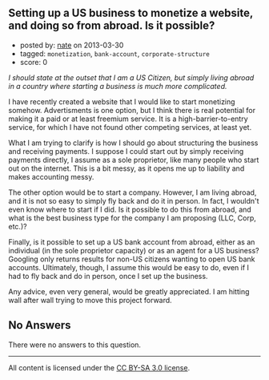 ## Setting up a US business to monetize a website, and doing so from abroad. Is it possible?

- posted by: [nate](https://stackexchange.com/users/-1/17284-nate) on 2013-03-30
- tagged: `monetization`, `bank-account`, `corporate-structure`
- score: 0

*I should state at the outset that I am a US Citizen, but simply living abroad in a country where starting a business is much more complicated.* 

I have recently created a website that I would like to start monetizing somehow. Advertisments is one option, but I think there is real potential for making it a paid or at least freemium service. It is a high-barrier-to-entry service, for which I have not found other competing services, at least yet.

What I am trying to clarify is how I should go about structuring the business and receiving payments. I suppose I could start out by simply receiving payments directly, I assume as a sole proprietor, like many people who start out on the internet. This is a bit messy, as it opens me up to liability and makes accounting messy. 

The other option would be to start a company. However, I am living abroad, and it is not so easy to simply fly back and do it in person. In fact, I wouldn't even know where to start if I did. Is it possible to do this from abroad, and what is the best business type for the company I am proposing (LLC, Corp, etc.)?

Finally, is it possible to set up a US bank account from abroad, either as an individual (in the sole proprietor capacity) or as an agent for a US business? Googling only returns results for non-US citizens wanting to open US bank accounts. Ultimately, though, I assume this would be easy to do, even if I had to fly back and do in person, once I set up the business.

Any advice, even very general, would be greatly appreciated. I am hitting wall after wall trying to move this project forward.

## No Answers

There were no answers to this question.


---

All content is licensed under the [CC BY-SA 3.0 license](https://creativecommons.org/licenses/by-sa/3.0/).
